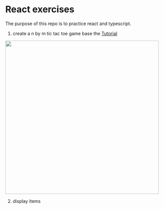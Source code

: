 # React exercises

The purpose of this repo is to practice react and typescript.

1. create a n by m tic tac toe game base the [Tutorial](https://reactjs.org/tutorial/tutorial.html)

<img width="480" src="https://user-images.githubusercontent.com/16947266/220005114-984a2678-5211-4339-b1f9-d6940be7bc2e.gif">

2. display items 
